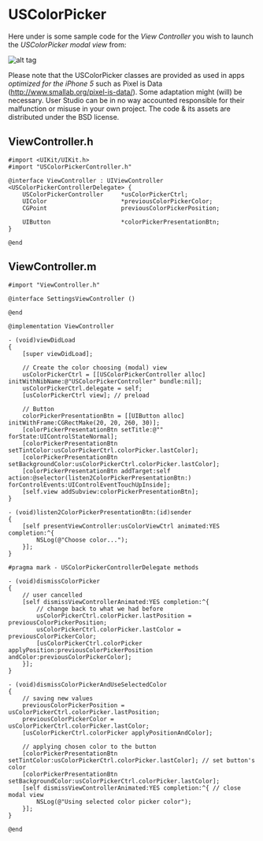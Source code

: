 # USColorPicker

Here under is some sample code for the *View Controller* you wish to launch the *USColorPicker modal view* from:

![alt tag](http://www.smallab.org/content/files/6/file554384294b7e1.png)

Please note that the USColorPicker classes are provided as used in apps *optimized for the iPhone 5* such as Pixel is Data (http://www.smallab.org/pixel-is-data/). Some adaptation might (will) be necessary. User Studio can be in no way accounted responsible for their malfunction or misuse in your own project.
The code & its assets are distributed under the BSD license.

## ViewController.h

```
#import <UIKit/UIKit.h>
#import "USColorPickerController.h"

@interface ViewController : UIViewController <USColorPickerControllerDelegate> {
    USColorPickerController     *usColorPickerCtrl;
    UIColor                     *previousColorPickerColor;
    CGPoint                     previousColorPickerPosition;

    UIButton					*colorPickerPresentationBtn;
}

@end
```


## ViewController.m

```
#import "ViewController.h"

@interface SettingsViewController ()

@end

@implementation ViewController

- (void)viewDidLoad
{
    [super viewDidLoad];
    
	// Create the color choosing (modal) view
	usColorPickerCtrl = [[USColorPickerController alloc] initWithNibName:@"USColorPickerController" bundle:nil];
	usColorPickerCtrl.delegate = self;
	[usColorPickerCtrl view]; // preload

	// Button
    colorPickerPresentationBtn = [[UIButton alloc] initWithFrame:CGRectMake(20, 20, 260, 30)];
    [colorPickerPresentationBtn setTitle:@"" forState:UIControlStateNormal];
    [colorPickerPresentationBtn setTintColor:usColorPickerCtrl.colorPicker.lastColor];
    [colorPickerPresentationBtn setBackgroundColor:usColorPickerCtrl.colorPicker.lastColor];
    [colorPickerPresentationBtn addTarget:self action:@selector(listen2ColorPickerPresentationBtn:) forControlEvents:UIControlEventTouchUpInside];
    [self.view addSubview:colorPickerPresentationBtn];
}

- (void)listen2ColorPickerPresentationBtn:(id)sender
{
    [self presentViewController:usColorViewCtrl animated:YES completion:^{
        NSLog(@"Choose color...");
    }];
}

#pragma mark - USColorPickerControllerDelegate methods

- (void)dismissColorPicker
{
    // user cancelled
    [self dismissViewControllerAnimated:YES completion:^{
        // change back to what we had before
        usColorPickerCtrl.colorPicker.lastPosition = previousColorPickerPosition;
        usColorPickerCtrl.colorPicker.lastColor = previousColorPickerColor;
        [usColorPickerCtrl.colorPicker applyPosition:previousColorPickerPosition andColor:previousColorPickerColor];
    }];
}

- (void)dismissColorPickerAndUseSelectedColor
{
    // saving new values
    previousColorPickerPosition = usColorPickerCtrl.colorPicker.lastPosition;
    previousColorPickerColor = usColorPickerCtrl.colorPicker.lastColor;
    [usColorPickerCtrl.colorPicker applyPositionAndColor];

    // applying chosen color to the button
    [colorPickerPresentationBtn setTintColor:usColorPickerCtrl.colorPicker.lastColor]; // set button's color
    [colorPickerPresentationBtn setBackgroundColor:usColorPickerCtrl.colorPicker.lastColor];
    [self dismissViewControllerAnimated:YES completion:^{ // close modal view
        NSLog(@"Using selected color picker color");
    }];
}

@end
```
